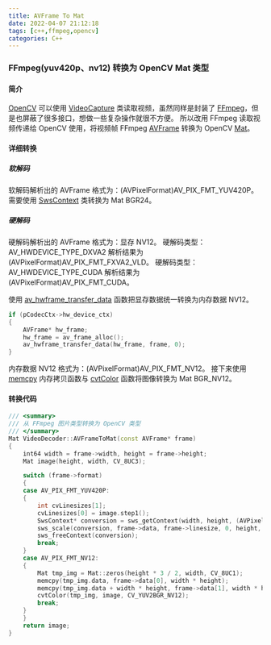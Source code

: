 ```yaml
---
title: AVFrame To Mat
date: 2022-04-07 21:12:18
tags: [c++,ffmpeg,opencv]
categories: C++
---
```

### FFmpeg(yuv420p、nv12) 转换为 OpenCV Mat 类型
<!-- more -->
#### 简介
[OpenCV](https://opencv.org/) 可以使用 [VideoCapture](https://docs.opencv.org/3.4/d8/dfe/classcv_1_1VideoCapture.html) 类读取视频，虽然同样是封装了 [FFmpeg](https://ffmpeg.org/)，但是也屏蔽了很多接口，想做一些复杂操作就很不方便。
所以改用 FFmpeg 读取视频传递给 OpenCV 使用，将视频帧 FFmpeg [AVFrame](https://www.ffmpeg.org/doxygen/4.1/structAVFrame.html) 转换为 OpenCV [Mat](https://docs.opencv.org/4.x/d3/d63/classcv_1_1Mat.html)。

#### 详细转换
##### 软解码
软解码解析出的 AVFrame 格式为：(AVPixelFormat)AV_PIX_FMT_YUV420P。
需要使用 [SwsContext](https://ffmpeg.org/doxygen/2.2/structSwsContext.html) 类转换为 Mat BGR24。

##### 硬解码
硬解码解析出的 AVFrame 格式为：显存 NV12。
硬解码类型：AV_HWDEVICE_TYPE_DXVA2 解析结果为 (AVPixelFormat)AV_PIX_FMT_FXVA2_VLD。
硬解码类型：AV_HWDEVICE_TYPE_CUDA 解析结果为 (AVPixelFormat)AV_PIX_FMT_CUDA。

使用 [av_hwframe_transfer_data](https://ffmpeg.org/doxygen/3.2/hwcontext_8h.html) 函数把显存数据统一转换为内存数据 NV12。

``` C++
if (pCodecCtx->hw_device_ctx)
{
    AVFrame* hw_frame;
    hw_frame = av_frame_alloc();
    av_hwframe_transfer_data(hw_frame, frame, 0);
}
```

内存数据 NV12 格式为：(AVPixelFormat)AV_PIX_FMT_NV12。
接下来使用 [memcpy](https://docs.microsoft.com/en-us/cpp/c-runtime-library/reference/memcpy-wmemcpy?view=msvc-170) 内存拷贝函数与 [cvtColor](https://docs.opencv.org/3.4/d8/d01/group__imgproc__color__conversions.html) 函数将图像转换为 Mat BGR_NV12。

#### 转换代码
``` C++
/// <summary>
/// 从 FFmpeg 图片类型转换为 OpenCV 类型
/// </summary>
Mat VideoDecoder::AVFrameToMat(const AVFrame* frame)
{
	int64 width = frame->width, height = frame->height;
	Mat image(height, width, CV_8UC3);

	switch (frame->format)
	{
	case AV_PIX_FMT_YUV420P:
	{
		int cvLinesizes[1];
		cvLinesizes[0] = image.step1();
		SwsContext* conversion = sws_getContext(width, height, (AVPixelFormat)frame->format, width, height, AVPixelFormat::AV_PIX_FMT_BGR24, SWS_FAST_BILINEAR, NULL, NULL, NULL);
		sws_scale(conversion, frame->data, frame->linesize, 0, height, &image.data, cvLinesizes);
		sws_freeContext(conversion);
		break;
	}
	case AV_PIX_FMT_NV12:
	{
		Mat tmp_img = Mat::zeros(height * 3 / 2, width, CV_8UC1);
		memcpy(tmp_img.data, frame->data[0], width * height);
		memcpy(tmp_img.data + width * height, frame->data[1], width * height / 2);
		cvtColor(tmp_img, image, CV_YUV2BGR_NV12);
		break;
	}
	}
	return image;
}
```